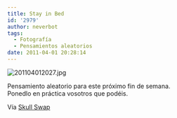 ```yaml
---
title: Stay in Bed
id: '2979'
author: neverbot
tags:
  - Fotografía
  - Pensamientos aleatorios
date: 2011-04-01 20:28:14
---
```


![201104012027.jpg](./201104012027.jpg)

Pensamiento aleatorio para este próximo fin de semana.  
Ponedlo en práctica vosotros que podéis.

Vía [Skull Swap](http://juliasegal.tumblr.com/post/4059180545)